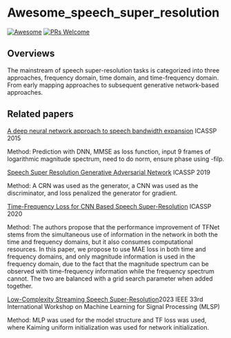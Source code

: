 # Awesome_speech_super_resolution
[![Awesome](https://cdn.rawgit.com/sindresorhus/awesome/d7305f38d29fed78fa85652e3a63e154dd8e8829/media/badge.svg)](https://github.com/sindresorhus/awesome) [![PRs Welcome](https://img.shields.io/badge/PRs-welcome-brightgreen.svg?style=flat-square)](http://makeapullrequest.com) 

## Overviews
The mainstream of speech super-resolution tasks is categorized into three approaches, frequency domain, time domain, and time-frequency domain. From early mapping approaches to subsequent generative network-based approaches.

## Related papers
<!--  -->
[A deep neural network approach to speech bandwidth expansion](https://ieeexplore.ieee.org/abstract/document/7178801/)  ICASSP 2015

Method: Prediction with DNN, MMSE as loss function, input 9 frames of logarithmic magnitude spectrum, need to do norm, ensure phase using -filp.
<!--  -->
[Speech Super Resolution Generative Adversarial Network](https://ieeexplore.ieee.org/document/8682215) ICASSP 2019

Method: A CRN was used as the generator, a CNN was used as the discriminator, and loss penalized the generator for gradient.
<!--  -->
[Time-Frequency Loss for CNN Based Speech Super-Resolution](https://ieeexplore-ieee-org-443.webvpn.sysu.edu.cn/document/9053712)  ICASSP 2020 

Method: The authors propose that the performance improvement of TFNet stems from the simultaneous use of information in the network in both the time and frequency domains, but it also consumes computational resources. In this paper, we propose to use MAE loss in both time and frequency domains, and only magnitude information is used in the frequency domain, due to the fact that the magnitude spectrum can be observed with time-frequency information while the frequency spectrum cannot. The two are balanced with a grid search parameter when added together.

<!--  -->
[Low-Complexity Streaming Speech Super-Resolution](https://ieeexplore.ieee.org/abstract/document/10285965)2023 IEEE 33rd International Workshop on Machine Learning for Signal Processing (MLSP)

Method: MLP was used for the model structure and TF loss was used, where Kaiming uniform initialization was used for network initialization.